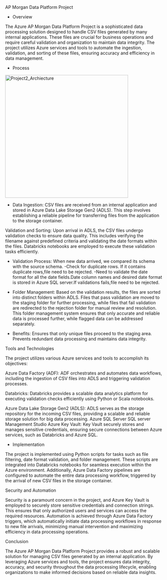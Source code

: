 AP Morgan Data Platform Project

- Overview

The Azure AP Morgan Data Platform Project is a sophisticated data processing solution designed to handle CSV files generated by many internal applications. These files are crucial for business operations and require careful validation and organization to maintain data integrity. The project utilizes Azure services and tools to automate the ingestion, validation, and sorting of these files, ensuring accuracy and efficiency in data management.

- Process
 
<img width="394" alt="Project2_Archiecture" src="https://github.com/SoundaryaSenthil/proj2/assets/161588836/edd5bf16-0b42-4994-a5be-b556134749bd">
 
- Data Ingestion: CSV files are received from an internal application and stored in Azure Data Lake Storage Gen2 (ADLS). This step involves establishing a reliable pipeline for transferring files from the application to the storage container.

 Validation and Sorting: Upon arrival in ADLS, the CSV files undergo validation checks to ensure data quality. This includes verifying the filename against predefined criteria and validating the date formats within the files. Databricks notebooks are employed to execute these validation tasks efficiently.

- Validation Process:
When new data arrived, we compared its schema with the source schema.
     -Check for duplicate rows. If it contains duplicate rows,file need to be rejected.
     -Need to validate the date format for all the date fields.Date column names and desired date format is stored in Azure SQL server.If validations fails,file need to be rejected.

- Folder Management: Based on the validation results, the files are sorted into distinct folders within ADLS. Files that pass validation are moved to the staging folder for further processing, while files that fail validation are redirected to the rejection folder for manual review and resolution. This folder management system ensures that only accurate and reliable data is processed further, while flagged data can be addressed separately.

- Benefits:
Ensures that only unique files proceed to the staging area.
Prevents redundant data processing and maintains data integrity.

Tools and Technologies

The project utilizes various Azure services and tools to accomplish its objectives:

  Azure Data Factory (ADF): ADF orchestrates and automates data workflows, including the ingestion of CSV files into ADLS and triggering validation processes.

  Databricks: Databricks provides a scalable data analytics platform for executing validation checks efficiently using Python or Scala notebooks.

  Azure Data Lake Storage Gen2 (ADLS): ADLS serves as the storage repository for the incoming CSV files, providing a scalable and reliable storage solution for big data processing.
  Azure SQL Server
  SQL server Management Studio
  Azure Key Vault: Key Vault securely stores and manages sensitive credentials, ensuring secure connections between Azure services, such as Databricks and Azure SQL.

- Implementation

The project is implemented using Python scripts for tasks such as file filtering, date format validation, and folder management. These scripts are integrated into Databricks notebooks for seamless execution within the Azure environment. Additionally, Azure Data Factory pipelines are configured to automate the entire data processing workflow, triggered by the arrival of new CSV files in the storage container.

 Security and Automation

Security is a paramount concern in the project, and Azure Key Vault is employed to securely store sensitive credentials and connection strings. This ensures that only authorized users and services can access the required resources. Automation is achieved through Azure Data Factory triggers, which automatically initiate data processing workflows in response to new file arrivals, minimizing manual intervention and maximizing efficiency in data processing operations.

 Conclusion

The Azure AP Morgan Data Platform Project provides a robust and scalable solution for managing CSV files generated by an internal application. By leveraging Azure services and tools, the project ensures data integrity, accuracy, and security throughout the data processing lifecycle, enabling organizations to make informed decisions based on reliable data insights.
